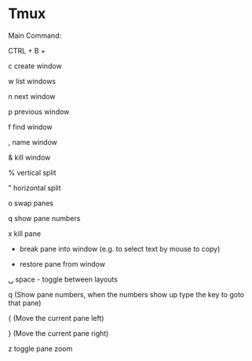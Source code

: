 # Tmux

Main Command:

CTRL + B +

c  create window

w  list windows

n  next window

p  previous window

f  find window

,  name window

&  kill window

%  vertical split

"  horizontal split

o  swap panes

q  show pane numbers

x  kill pane

+  break pane into window (e.g. to select text by mouse to copy)

-  restore pane from window

⍽  space - toggle between layouts

<prefix> q (Show pane numbers, when the numbers show up type the key to goto that pane)

<prefix> { (Move the current pane left)

<prefix> } (Move the current pane right)

<prefix> z toggle pane zoom
